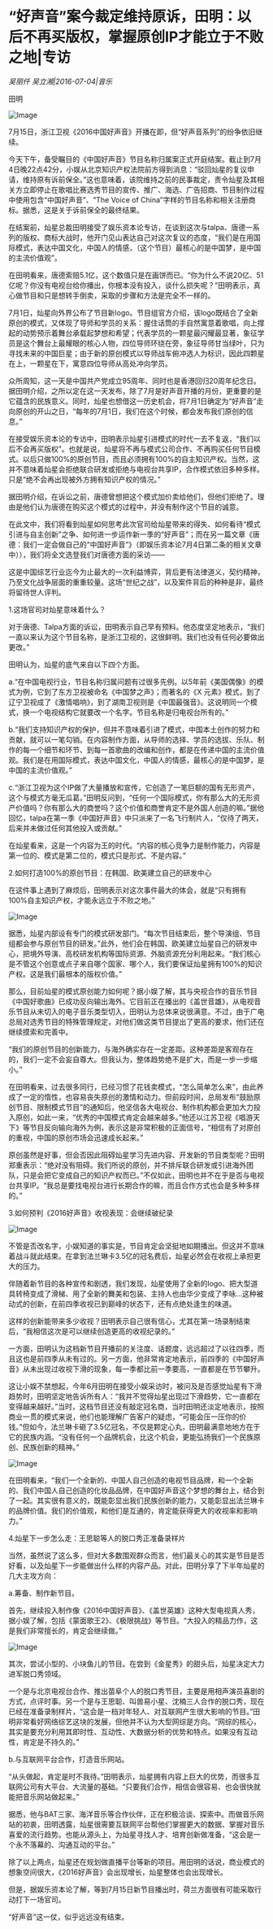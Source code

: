 # “好声音”案今裁定维持原诉，田明：以后不再买版权，掌握原创IP才能立于不败之地|专访

*吴丽仟 吴立湘|2016-07-04|音乐*

田明

![Image](http://p3.pstatp.com/large/31ff0004e434a08e5d0b)

7月15日，浙江卫视《2016中国好声音》开播在即，但“好声音系列”的纷争依旧继续。

今天下午，备受瞩目的《中国好声音》节目名称归属案正式开庭结案。截止到7月4日晚22点42分，小娱从北京知识产权法院前方得到消息：“驳回灿星的复议申请，维持原有诉前保全。”这也意味着，该院维持之前的民事裁定，责令灿星及其相关方立即停止在歌唱比赛选秀节目的宣传、推广、海选、广告招商、节目制作过程中使用包含“中国好声音”、“The Voice of China”字样的节目名称和相关注册商标。据悉，这是关于诉前保全的最终结果。

在结案前，灿星总裁田明接受了娱乐资本论专访，在谈到这次与talpa、唐德一系列的版权、商标大战时，他开门见山表达自己对这次复议的态度，“我们是在用国际模式，表达中国文化，中国人的情感，（这个节目）最核心的是中国梦，是中国的主流价值观”。

在田明看来，唐德索赔5.1亿，这个数值只是在画饼而已。“你为什么不说20亿、51亿呢？你没有电视台给你播出，你根本没有投入，谈什么损失呢？”田明表示，真心做节目和只是想转手倒卖，采取的步骤和方法是完全不一样的。

7月1日，灿星向外界公布了节目新logo。节目组官方介绍，该logo既结合了全新原创的模式，又体现了导师和学员的关系：握住话筒的手自然寓意着歌唱，向上撑起的动势预示着舞台承载起梦想和希望；代表学员的一颗星最闪耀最显著，象征学员是这个舞台上最耀眼的核心人物，四位导师环绕在旁，象征导师甘当绿叶，只为寻找未来的中国巨星；由于新的原创模式以导师战车俯冲选人为标识，因此四颗星在上，一颗星在下，寓意四位导师从高处冲向学员。

众所周知，这一天是中国共产党成立95周年、同时也是香港回归20周年纪念日。据田明介绍，之所以定在这一天发布，除了7月是好声音开播的月份，更重要的是它蕴含的民族意义。同时，灿星也想借这一历史机会，将7月1日确定为“好声音”走向原创的开山之日，“每年的7月1日，我们在这个时候，都会发布我们原创的信息。”

在接受娱乐资本论的专访中，田明表示灿星引进模式的时代一去不复返，“我们以后不会再买版权”。也就是说，灿星将不再与模式公司合作、不再购买任何节目模式。以后只做100%的原创节目，而且必须拥有100%的自主知识产权。当然，这并不意味着灿星会拒绝联合研发或拒绝与电视台共享IP，合作模式依旧多种多样。只是“绝不会再出现被外方拥有知识产权的情况。”

据田明介绍，在诉讼之前，唐德曾想把这个模式加价卖给他们，但他们拒绝了。理由是他们认为唐德在购买这个模式的过程中，并没有制作这个节目的诚意。

在此文中，我们将看到灿星如何思考此次官司给灿星带来的得失、如何看待“模式引进与自主创新”之争、如何进一步运作新一季的“好声音”；而在另一篇文章《唐德：我们一定会做自己的“中国好声音”》（即娱乐资本论7月4日第二条的相关文章中）），我们将全文选登我们对唐德方面的采访——

这是中国综艺行业迄今为止最大的一次利益博弈，背后更有法律道义，契约精神，乃至文化战争层面的重重较量。这场“世纪之战”，以及案件背后的种种是非，最终将留待世人评判。

1.这场官司对灿星意味着什么？

对于唐德、Talpa方面的诉讼，田明表示自己早有预料。他态度坚定地表示，“我们一直以来认为这个节目名称，是浙江卫视的，这很鲜明。我们也没有任何必要做出更改。”

田明认为，灿星的底气来自以下四个方面。

a.“在中国电视行业，节目名称归属问题有过很多先例。以5年前《美国偶像》的模式为例，它到了东方卫视被命名《中国梦之声》；而著名的《X 元素》模式，到了辽宁卫视成了《激情唱响》，到了湖南卫视则是《中国最强音》。这说明同一个模式，换一个电视结构它就要改一个名字。节目名称是归电视台所有的。”

b.“我们支持知识产权的保护，但并不意味着引进了模式，中国本土创作的努力和贡献，就可以一笔勾销。在内容制作方面，从导师的选择、学员的选拔、乐队、制作的每一个细节和环节、到每一首歌曲的改编和创作，都是在传递中国的主流价值观。我们是在用国际模式，表达中国文化，中国人的情感，最核心的是中国梦，是中国的主流价值观。”

c.“浙江卫视为这个IP做了大量播放和宣传，它创造了一笔巨额的国有无形资产，这个与模式方毫无瓜葛。”田明反问到，“任何一个国际模式，你有那么大的无形资产价值吗？你有那么大的商誉吗？这个价值和商誉肯定不是外国人创造的嘛。”据他回忆，talpa在第一季《中国好声音》中只派来了一名飞行制片人，“仅待了两天，后来并未做过任何其他投入或贡献。”

在灿星看来，这是一个内容为王的时代。“内容的核心竞争力是制作能力，内容是第一位的、模式是第二位的，模式只是形式、不是内容。”

2.如何打造100%的原创节目：在韩国、欧美建立自己的研发中心

在这件事上遇到了麻烦后，田明表示对这次事件最大的体会，就是“只有拥有100%自主知识产权，才能永远立于不败之地。”

![Image](http://p3.pstatp.com/large/31f80004ef72463fd05c)

据悉，灿星内部设有专门的模式研发部门。“每次节目结束后，整个导演组、节目组都会参与原创节目的研发。”此外，他们会在韩国、欧美建立灿星自己的研发中心，把境外导演、高校研发机构等国际资源、外脑资源充分利用起来。“我们核心是不管这个创意或点子来自哪个国家、哪个人，我们要保证灿星拥有100%的知识产权。这是我们最根本的版权价值。”

那么，目前灿星的模式原创能力如何呢？据小娱了解，其与央视合作的音乐节目《中国好歌曲》已成功反向输出海外。它目前正在播出的《盖世音雄》，从电视音乐节目从未切入的电子音乐类型切入，田明认为总体来说很满意。不过，由于广电总局对选秀节目的特殊管理规定，对他们做这类节目提出了更高的要求，他们还在继续摸索和完善中。

“我们的原创节目的创新能力，与海外确实存在一定差距。这种差距是客观存在的，我们一定不会妄自尊大。但我认为，整体趋势绝不是扩大，而是一步一步缩小。”

在田明看来，过去很多同行，已经习惯了花钱卖模式，“怎么简单怎么来”，由此养成了一定的惰性，也容易丧失原创的激情和动力。但前段时间，总局发布“鼓励原创节目、限制模式节目”的通知后，他坚信各大电视台、制作机构都会更加大力投入原创，如此一来，“优秀的中国模式肯定会越来越多。”他还以江苏卫视《唱游天下》等节目反向输向海外为例，表示这是非常积极的正面信号，“相信有了对原创的重视，中国的原创市场会迅速成长起来。”

原创虽然是好事，但会否因此阻碍灿星学习先进内容、开发新的节目类型呢？田明郑重表示：“绝对没有阻碍。我们所说的原创，并不排斥联合研发或引进海外团队，只是会把它变成自己的知识产权而已。”不仅如此，田明也并不在乎是否与电视台共享IP。“我总是要找电视台进行长期合作的嘛，而且合作方式也会是多种多样的。”

3.如何预判《2016好声音》收视表现：会继续破纪录

![Image](http://p1.pstatp.com/large/31f50000e2aeec285c29)

不管是否改名字，小娱知道的事实是，节目肯定会坚挺地如期播出。但这并不意味着战斗就此结束。在拿到法兰琳卡3.5亿的冠名费后，灿星必然会在收视上承担更大的压力。

伴随着新节目的各种宣传和剧透，我们发现，灿星使用了全新的logo、把大型道具转椅变成了滑梯、用了全新的舞美和包装、主持人也由华少变成了李咏…这种被动式的创新，在前四季收视已到巅峰的状态下，还有点绝处逢生的味道。

这样的创新能带来多少收视？田明表示自己很有信心，尤其在第一场录制结束后，“我相信这次是可以继续创造更高的收视纪录的。”

一方面，田明认为这档新节目开播前的关注度、话题度，远远超过了以往四季，而且这也是前四季从未有过的。另一方面，他非常肯定地表示，前四季的《中国好声音》从未出现过收视下滑的现象，每一季都比前一季要高，一直都是在节节攀升。

这让小娱不禁想起，今年6月田明在接受小娱采访时，被问及是否感觉灿星有下滑趋势时，田明坚定地告诉所有人：“我并不觉得灿星出现过下滑趋势，它一直都在变得越来越好。”当时，这档节目还没有敲定冠名商，当时田明还淡定地表示，按照商业一贯的模式来说，他们也能理解广告客户的疑虑，“可能会压一压你的价钱。”但如今，法兰琳卡砸了3.5亿冠名，不仅是颗定心丸，田明最满意地地方在于它的民族内涵。“没有任何一个品牌机会，比这个机会，更能弘扬我们一个民族原创、民族创新的精神。”

![Image](http://p9.pstatp.com/large/31ff0004e43570c0f09f)

在田明看来，“我们一个全新的、中国人自己创造的电视节目品牌，和一个全新的、我们中国人自己创造的化妆品品牌，在中国好声音这个梦想的舞台上，结合到了一起。其实很有意义的，既能彰显出我们民族创新的能力，又能彰显出法兰琳卡的品牌价值。我们的价值观，和他们是互通的，肯定能获得更大的收视率和影响力。”

4.灿星下一步怎么走：王思聪等人的脱口秀正准备录样片

当然，虽然说了这么多，但对大多数围观群众而言，他们最关心的其实是节目是否好看，以及灿星下一步能做出什么样的内容产品。对此，田明分享了下半年灿星的几大主攻方向：

a.筹备、制作新节目。

首先，继续投入制作像《2016中国好声音》、《盖世英雄》这种大型电视真人秀，据小娱了解，包括《蒙面歌王2》、《极限挑战》等节目。“大投入的精品力作，这是我们非常擅长的，肯定会继续做。”

![Image](http://p3.pstatp.com/large/3209000078699093dcb1)

其次，尝试小型的、小块鱼儿的节目。在尝到《金星秀》的甜头后，灿星决定大力进军脱口秀领域。

一个是与北京电视台合作、推出苗阜个人的脱口秀节目，主要是用相声演员喜剧的方式，点评时事。另一个是与王思聪、叫兽易小星、沈楠三人合作的脱口秀，现在已经在准备录制样片，“这会是一档对年轻人、对互联网产生很大影响的节目。”田明非常看好网络综艺这块的发展，但他并不认为大型网综是方向。“网综的核心，其实是要充分利用其即时性、互动性、大数据分析的优势和特点。如果没有互动性，肯定是不持久的。”

b.与互联网平台合作，打造音乐网站。

“从头做起，肯定是时不我待。”田明表示，灿星拥有内容上巨大的优势，而很多互联网公司有大平台、大流量的基础。“只要我们合作，相信会很容易、也会很快就能把音乐网站做起来。”

据悉，他与BAT三家、海洋音乐等合作伙伴，正在积极洽谈、探索中。而做音乐网站的初衷，田明透露，灿星很需要互联网平台帮他们掌握更大的数据、掌握对音乐喜爱的流行趋势。也能从源头上，为灿星寻找人才、培育创新做准备，“这会是一个永不落幕的、沟通互动的平台。”

除了以上两点，灿星还在规划做直播平台等新的项目。用田明的话说，商业模式的想象空间很大，《2016好声音》会出现增长，灿星整体也会出现增长。

但是，据娱乐资本论了解，等到7月15日新节目播出时，荷兰方面很有可能采取行动打下一场官司。

“好声音”这一仗，似乎远远没有结束。

